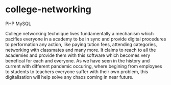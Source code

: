 # college-networking
PHP MySQL

College networking technique lives fundamentally a mechanism which pacifies everyone in a academy to be in sync and provide digital procedures to performation any action, like paying tution fees, attending categories, networking with classmates and many more.
It claims to reach to all the academies and provide them with this software which becomes very benefical for each and everyone. As we have seen in the history and current with different pandemic occuring, where begining from employees to students to teachers everyone suffer with their own problem, this digitalisation will help solve any chaos coming in near future. 
